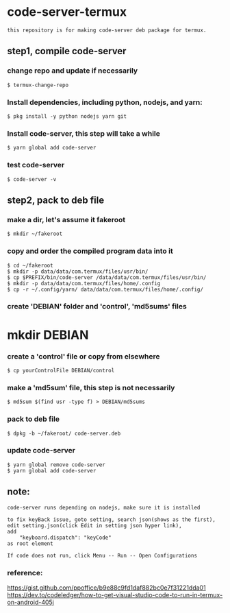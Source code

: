 # code-server-termux
    this repository is for making code-server deb package for termux.


## step1, compile code-server

### change repo and update if necessarily
    $ termux-change-repo

### Install dependencies, including python, nodejs, and yarn:
    $ pkg install -y python nodejs yarn git

### Install code-server, this step will take a while
    $ yarn global add code-server
### test code-server
    $ code-server -v

## step2, pack to deb file
### make a dir, let's assume it fakeroot
    $ mkdir ~/fakeroot

### copy and order the compiled program data into it
    $ cd ~/fakeroot
    $ mkdir -p data/data/com.termux/files/usr/bin/
    $ cp $PREFIX/bin/code-server /data/data/com.termux/files/usr/bin/
    $ mkdir -p data/data/com.termux/files/home/.config
    $ cp -r ~/.config/yarn/ data/data/com.termux/files/home/.config/

### create 'DEBIAN' folder and 'control', 'md5sums' files
# mkdir DEBIAN
### create a 'control' file or copy from elsewhere
    $ cp yourControlFile DEBIAN/control
### make a 'md5sum' file, this step is not necessarily
    $ md5sum $(find usr -type f) > DEBIAN/md5sums

### pack to deb file
    $ dpkg -b ~/fakeroot/ code-server.deb

### update code-server
    $ yarn global remove code-server
    $ yarn global add code-server

## note:
    code-server runs depending on nodejs, make sure it is installed  

    to fix keyBack issue, goto setting, search json(shows as the first),  
    edit setting.json(click Edit in setting json hyper link),   
    add 
        "keyboard.dispatch": "keyCode"  
    as root element   

    If code does not run, click Menu -- Run -- Open Configurations

### reference: 
  https://gist.github.com/ppoffice/b9e88c9fd1daf882bc0e7f31221dda01  
  https://dev.to/codeledger/how-to-get-visual-studio-code-to-run-in-termux-on-android-405j  
